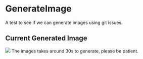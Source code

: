 # GenerateImage
A test to see if we can generate images using git issues.
## Current Generated Image
[<img src='https://fileserver.matissetec.dev/output/similarImages/630649313860780043/8907219197/8907219197/png'>](https://fileserver.matissetec.dev/output/similarImages/630649313860780043/8907219197/8907219197/png)
The images takes around 30s to generate, please be patient.